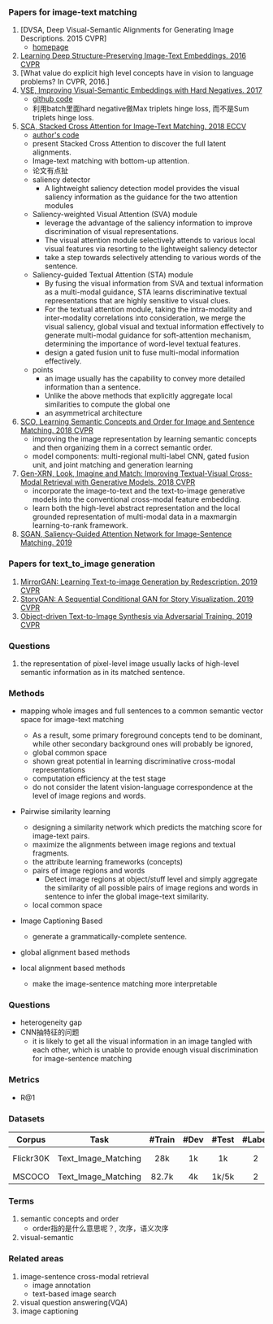     
### Papers for image-text matching
1. [DVSA, Deep Visual-Semantic Alignments for Generating Image Descriptions. 2015 CVPR]
    - [homepage](https://cs.stanford.edu/people/karpathy/deepimagesent/)
2. [Learning Deep Structure-Preserving Image-Text Embeddings. 2016 CVPR](https://zpascal.net/cvpr2016/Wang_Learning_Deep_Structure-Preserving_CVPR_2016_paper.pdf)
3. [What value do explicit high level concepts have in vision to language problems? In CVPR, 2016.]
4. [VSE, Improving Visual-Semantic Embeddings with Hard Negatives. 2017](https://arxiv.org/pdf/1707.05612.pdf)
    - [github code](https://github.com/fartashf/vsepp)
    - 利用batch里面hard negative做Max triplets hinge loss, 而不是Sum triplets hinge loss.
5. [SCA, Stacked Cross Attention for Image-Text Matching. 2018 ECCV](https://arxiv.org/pdf/1803.08024.pdf)
    - [author's code](https://github.com/kuanghuei/SCAN)
    - present Stacked Cross Attention to discover the full latent alignments.
    - Image-text matching with bottom-up attention.
    - 论文有点扯
    - saliency detector
        - A lightweight saliency detection model provides the visual saliency information as the guidance for the two attention modules
    - Saliency-weighted Visual Attention (SVA) module
        - leverage the advantage of the saliency information to improve discrimination of visual representations.
        - The visual attention module selectively attends to various local visual features via resorting to the lightweight saliency detector
        - take a step towards selectively attending to various words of the sentence.
    - Saliency-guided Textual Attention (STA) module
        - By fusing the visual information from SVA and textual information as a multi-modal guidance, STA learns discriminative textual representations that are highly sensitive to visual clues.
        - For the textual attention module, taking the intra-modality and inter-modality correlations into consideration, we merge the visual saliency, global visual and textual information effectively to generate multi-modal guidance for soft-attention mechanism, determining the importance of word-level textual features.
        - design a gated fusion unit to fuse multi-modal information effectively. 
    - points
        - an image usually has the capability to convey more detailed information than a sentence.
        - Unlike the above methods that explicitly aggregate local similarities to compute the global one
        - an asymmetrical architecture
6. [SCO, Learning Semantic Concepts and Order for Image and Sentence Matching. 2018 CVPR](http://openaccess.thecvf.com/content_cvpr_2018/papers/Huang_Learning_Semantic_Concepts_CVPR_2018_paper.pdf)
    - improving the image representation by learning semantic concepts and then organizing them in a correct semantic order.
    - model components: multi-regional multi-label CNN, gated fusion unit, and joint matching and generation learning
7. [Gen-XRN, Look, Imagine and Match: Improving Textual-Visual Cross-Modal Retrieval with Generative Models. 2018 CVPR](http://openaccess.thecvf.com/content_cvpr_2018/papers/Gu_Look_Imagine_and_CVPR_2018_paper.pdf)
    - incorporate the image-to-text and the text-to-image generative models into the conventional cross-modal feature embedding.
    - learn both the high-level abstract representation and the local grounded representation of multi-modal data in a maxmargin learning-to-rank framework.
8. [SGAN, Saliency-Guided Attention Network for Image-Sentence Matching. 2019](https://arxiv.org/pdf/1904.09471.pdf)


### Papers for text_to_image generation
1. [MirrorGAN: Learning Text-to-image Generation by Redescription. 2019 CVPR](https://arxiv.org/pdf/1903.05854.pdf)
2. [StoryGAN: A Sequential Conditional GAN for Story Visualization. 2019 CVPR](https://arxiv.org/pdf/1812.02784.pdf)
3. [Object-driven Text-to-Image Synthesis via Adversarial Training. 2019 CVPR]()


### Questions
1. the representation of pixel-level image usually lacks of high-level semantic information as in its matched sentence.


### Methods
- mapping whole images and full sentences to a common semantic vector space for image-text matching
    - As a result, some primary foreground concepts tend to be dominant, while other secondary background ones will probably be ignored,
    - global common space
    - shown great potential in learning discriminative cross-modal representations
    - computation efficiency at the test stage
    - do not consider the latent vision-language correspondence at the level of image regions and words.
    
- Pairwise similarity learning
    - designing a similarity network which predicts the matching score for image-text pairs. 
    - maximize the alignments between image regions and textual fragments.
    - the attribute learning frameworks (concepts)
    - pairs of image regions and words 
        - Detect image regions at object/stuff level and simply aggregate the similarity of all possible pairs of image regions and words in sentence to infer the global image-text similarity.    
    - local common space
    
- Image Captioning Based
    - generate a grammatically-complete sentence.

- global alignment based methods
- local alignment based methods
    - make the image-sentence matching more interpretable

### Questions
- heterogeneity gap
- CNN抽特征的问题
    - it is likely to get all the visual information in an image tangled with each other, which is unable to provide enough visual discrimination for image-sentence matching

### Metrics
- R@1

### Datasets
| Corpus | Task | #Train | #Dev | #Test | #Label | Metrics |  Source | 
| :---: | :---: | :---: | :---: | :---: | :---: | :---: | :---: |
| Flickr30K | Text_Image_Matching | 28k | 1k | 1k | 2 | R@K | Flickr website |
| MSCOCO | Text_Image_Matching | 82.7k | 4k | 1k/5k | 2 | R@K |  | 


### Terms
1. semantic concepts and order
    - order指的是什么意思呢？, 次序，语义次序
2. visual-semantic

### Related areas
1. image-sentence cross-modal retrieval
    - image annotation
    - text-based image search
2. visual question answering(VQA) 
3. image captioning